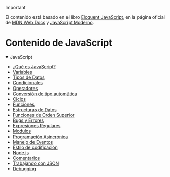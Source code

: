 > [!IMPORTANT]
> El contenido está basado en el libro [Eloquent JavaScript](https://eloquentjs-es.thedojo.mx/Eloquent_JavaScript.pdf), en la página oficial de [MDN Web Docs](https://developer.mozilla.org/es/docs/Web/JavaScript/Guide) y [JavaScript Moderno](https://es.javascript.info/).


# Contenido de JavaScript


<details open>
<summary>JavaScript</summary>

- [¿Qué es JavaScript?](./Contenido/JavaScript/javascript.md)
- [Variables](./Contenido/Variables/variable.md)
- [Tipos de Datos](./Contenido/TiposDatos/TIposDatos.md)
- [Condicionales](./Contenido/Condicionales/condicionales.md)
- [Operadores](./Contenido/Operadores/operadores.md)
- [Conversión de tipo automática](./Contenido/ConversionAutomatica/Conversion.md)
- [Ciclos](./Contenido/Ciclos/ciclos.md)
- [Funciones](./Contenido/Funciones/funciones.md)
- [Estructuras de Datos](./Contenido/EstructuraDatos/estructuraDatos.md)
- [Funciones de Orden Superior](./Contenido/FuncionOrdenSuperior/FunctOrdenSup.md)
- [Bugs y Errores](./Contenido/BugErrores/bugErrores.md)
- [Expresiones Regulares](./Contenido/ExpresionRegular/expresionRegular.md)
- [Modulos](./Contenido/Modulos/modulos.md)
- [Programación Asincrónica](./Contenido/ProgramacionAsincrona/programacionasincrona.md)
- [Manejo de Eventos](./Contenido/ManejoEventos/manejoEventos.md)
- [Estilo de codificación](./Contenido/EstiloCodificacion/estilo.md)
- [Node.js](./Contenido/Nodejs/nodejs.md)
- [Comentarios](./Contenido/Comentarios/comentarios.md)
- [Trabajando con JSON](./Contenido/Json/json.md)
- [Debugging](./Contenido/Debugging/debug.md)

</details>

